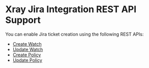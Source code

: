 # Xray Jira Integration REST API Support

You can enable Jira ticket creation using the following REST APIs:

* [Create Watch](https://jfrog.com/help/r/xray-rest-apis/create-watch)
* [Update Watch](https://jfrog.com/help/r/xray-rest-apis/update-watch)
* [Create Policy](https://jfrog.com/help/r/xray-rest-apis/create-policy)
* [Update Policy](https://jfrog.com/help/r/xray-rest-apis/update-policy)
